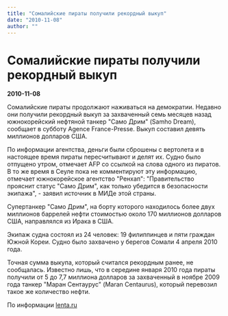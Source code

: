 ```yaml
---
title: "Сомалийские пираты получили рекордный выкуп"
date: "2010-11-08"
author: ""
---
```


# Сомалийские пираты получили рекордный выкуп

**2010-11-08** 

Сомалийские пираты продолжают наживаться на демократии. Недавно они получили рекордный выкуп за захваченный семь месяцев назад южнокорейский нефтяной танкер "Само Дрим" (Samho Dream), сообщает в субботу Agence France-Presse. Выкуп составил девять миллионов долларов США.

По информации агентства, деньги были сброшены с вертолета и в настоящее время пираты пересчитывают и делят их. Судно было отпущено утром, отмечает AFP со ссылкой на слова одного из пиратов. В то же время в Сеуле пока не комментируют эту информацию, отмечает южнокорейское агентство "Ренхап": "Правительство прояснит статус "Само Дрим", как только убедится в безопасности экипажа", - заявил источник в МИДе этой страны.

Супертанкер "Само Дрим", на борту которого находилось более двух миллионов баррелей нефти стоимостью около 170 миллионов долларов США, направлялся из Ирака в США.

Экипаж судна состоял из 24 человек: 19 филиппинцев и пяти граждан Южной Кореи. Судно было захвачено у берегов Сомали 4 апреля 2010 года.

Точная сумма выкупа, который считался рекордным ранее, не сообщалась. Известно лишь, что в середине января 2010 года пираты получили от 5 до 7,7 миллиона долларов за захваченный в ноябре 2009 года танкер "Маран Cентаурус" (Maran Centaurus), который перевозил такое же количество нефти.

По информации [lenta.ru ](http://lenta.ru/news/2010/11/06/ransom/)